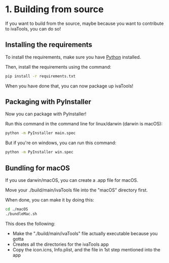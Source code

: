 # 1. Building from source
If you want to build from the source, maybe because you want to contribute to ivaTools, you can do so!
## Installing the requirements
To install the requirements, make sure you have [Python](https://www.python.org/downloads/) installed.

Then, install the requirements using the command:
```sh
pip install -r requirements.txt
```
When you have done that, you can now package up ivaTools!
## Packaging with PyInstaller
Now you can package with PyInstaller!

Run this command in the command line for linux/darwin (darwin is macOS):
```bash
python -m PyInstaller main.spec
```
But if you're on windows, you can run this command:
```bat
python -m PyInstaller win.spec
```
## Bundling for macOS
If you use darwin/macOS, you can create a .app file for macOS.

Move your ./build/main/ivaTools file into the "macOS" directory first.

When done, you can make it by doing this:
```bash
cd ./macOS
./bundleMac.sh
```
This does the following:
* Make the "./build/main/ivaTools" file actually executable because you gotta
* Creates all the directories for the ivaTools app
* Copy the icon.icns, Info.plist, and the file in 1st step mentioned into the app
